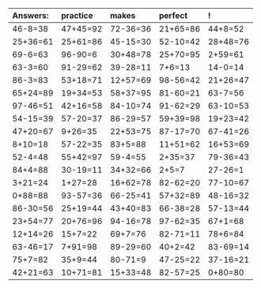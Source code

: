 | Answers: | practice | makes | perfect | ! |
| :--- | :--- | :--- | :--- | :--- |
| 46-8=38 | 47+45=92 | 72-36=36 | 21+65=86 | 44+8=52 | 
| 25+36=61 | 25+61=86 | 45-15=30 | 52-10=42 | 28+48=76 | 
| 69-6=63 | 96-90=6 | 30+48=78 | 25+70=95 | 2+59=61 | 
| 63-3=60 | 91-29=62 | 39-28=11 | 7+6=13 | 14-0=14 | 
| 86-3=83 | 53+18=71 | 12+57=69 | 98-56=42 | 21+26=47 | 
| 65+24=89 | 19+34=53 | 58+37=95 | 81-60=21 | 63-7=56 | 
| 97-46=51 | 42+16=58 | 84-10=74 | 91-62=29 | 63-10=53 | 
| 54-15=39 | 57-20=37 | 86-29=57 | 59+39=98 | 19+23=42 | 
| 47+20=67 | 9+26=35 | 22+53=75 | 87-17=70 | 67-41=26 | 
| 8+10=18 | 57-22=35 | 83+5=88 | 11+51=62 | 16+53=69 | 
| 52-4=48 | 55+42=97 | 59-4=55 | 2+35=37 | 79-36=43 | 
| 84+4=88 | 30-19=11 | 34+32=66 | 2+5=7 | 27-26=1 | 
| 3+21=24 | 1+27=28 | 16+62=78 | 82-62=20 | 77-10=67 | 
| 0+88=88 | 93-57=36 | 66-25=41 | 57+32=89 | 48-16=32 | 
| 86-30=56 | 25+19=44 | 43+40=83 | 66-38=28 | 57-13=44 | 
| 23+54=77 | 20+76=96 | 94-16=78 | 97-62=35 | 67+1=68 | 
| 12+14=26 | 15+7=22 | 69+7=76 | 82-71=11 | 78+6=84 | 
| 63-46=17 | 7+91=98 | 89-29=60 | 40+2=42 | 83-69=14 | 
| 75+7=82 | 35+9=44 | 80-71=9 | 47-25=22 | 37-16=21 | 
| 42+21=63 | 10+71=81 | 15+33=48 | 82-57=25 | 0+80=80 | 
